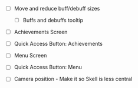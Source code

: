 - [ ] Move and reduce buff/debuff sizes
	- [ ] Buffs and debuffs tooltip
- [ ] Achievements Screen
- [ ] Quick Access Button: Achievements
- [ ] Menu Screen
- [ ] Quick Access Button: Menu
- [ ] Camera position - Make it so Skell is less central

